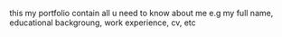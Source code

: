 this my portfolio 
contain all u need to know about me e.g my full name, educational backgroung, work experience, cv, etc
